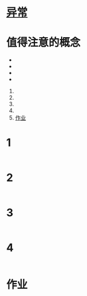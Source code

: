 # [异常](./TCH_Han/Chapter12.md)  
# 值得注意的概念
- 
- 
- 
-  
1. [](#1)
2. [](#2)
3. [](#3)
4. [](#4)
5. [作业](#作业)  
# 1
```    
```
# 2
```
```
# 3
```
```
# 4
```
```
# 作业
```
```